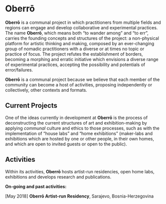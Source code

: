 # **Oberrō**

**Oberrō** is a communal project in which practitioners from multiple fields and regions can engage and develop collaborative and experimental practices. The name **Oberrō**, which means both “to wander among” and “to err”, carries the founding concepts and structures of the project: a non-physical platform for artistic thinking and making, composed by an ever-changing group of nomadic practitioners with a diverse or at times no topic or practice of focus. The project refutes the establishment of borders, becoming a morphing and erratic initiative which envisions a diverse range of experimental practices, accepting the possibility and potentials of error/failures. 

**Oberrō** is a communal project because we believe that each member of the community can become a host of activities, proposing independently or collectively, other contexts and formats. 


## **Current Projects**

One of the ideas currently in development at **Oberrō** is the process of deconstructing the current structures of art and exhibition-making by applying *communal* culture and ethics to those processes, such as with the implementation of “house labs” and “home exhibitions” (maker-labs and exhibitions which are hosted by one or other people, in their own homes, and which are open to invited guests or open to the public).


## **Activities**

Within its activities, **Oberrō** hosts artist-run residencies, open home labs, exhibitions and develops research and publications. 

   **On-going and past activities:**

   [May 2018] 
        **Oberrō Artist-run Residency**, Sarajevo, Bosnia-Herzegovina


